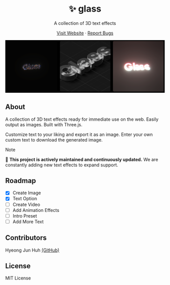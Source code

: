 <p align='center'>
<h1 align='center'>✨ glass</h1>
<p align='center'>A collection of 3D text effects</p>
</p>

<p align='center'>
<a href="https://glass.fleet.im/">Visit Website</a> · <a href="https://github.com/DipokalLab/glass/issues">Report Bugs</a>
</p>

![img](./.github/screenshot.png)

## About

A collection of 3D text effects ready for immediate use on the web. Easily output as images. Built with Three.js.

Customize text to your liking and export it as an image. Enter your own custom text to download the generated image.

> [!NOTE]
> 📢 <strong>This project is actively maintained and continuously updated.</strong> We are constantly adding new text effects to expand support.

## Roadmap

- [x] Create Image
- [x] Text Option
- [ ] Create Video
- [ ] Add Animation Effects
- [ ] Intro Preset
- [ ] Add More Text

## Contributors

Hyeong Jun Huh [(GitHub)](https://github.com/DipokalLab)

## License

MIT License
